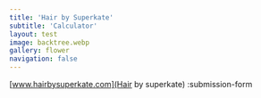 ```yaml
---
title: 'Hair by Superkate'
subtitle: 'Calculator'
layout: test
image: backtree.webp
gallery: flower
navigation: false
---
```

[www.hairbysuperkate.com](Hair by superkate)
:submission-form
